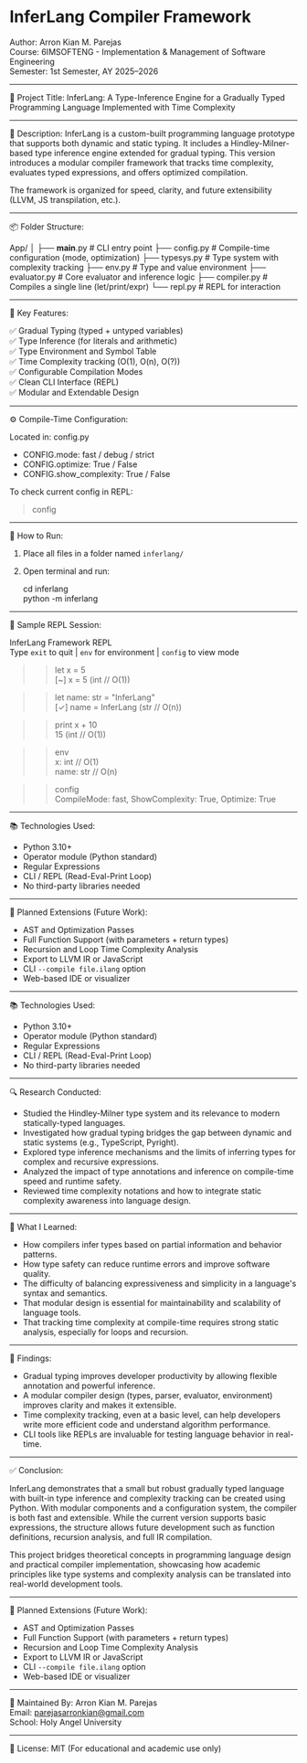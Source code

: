 InferLang Compiler Framework
===============================

Author: Arron Kian M. Parejas  
Course: 6IMSOFTENG - Implementation & Management of Software Engineering  
Semester: 1st Semester, AY 2025–2026  

----------------------------------------------------
📌 Project Title:
InferLang: A Type-Inference Engine for a Gradually Typed Programming Language Implemented with Time Complexity

----------------------------------------------------
📄 Description:
InferLang is a custom-built programming language prototype that supports both dynamic and static typing. It includes a Hindley-Milner-based type inference engine extended for gradual typing. This version introduces a modular compiler framework that tracks time complexity, evaluates typed expressions, and offers optimized compilation.

The framework is organized for speed, clarity, and future extensibility (LLVM, JS transpilation, etc.).

----------------------------------------------------
📦 Folder Structure:

App/
│
├── __main__.py         # CLI entry point
├── config.py           # Compile-time configuration (mode, optimization)
├── typesys.py          # Type system with complexity tracking
├── env.py              # Type and value environment
├── evaluator.py        # Core evaluator and inference logic
├── compiler.py         # Compiles a single line (let/print/expr)
└── repl.py             # REPL for interaction

----------------------------------------------------
🧠 Key Features:

✅ Gradual Typing (typed + untyped variables)  
✅ Type Inference (for literals and arithmetic)  
✅ Type Environment and Symbol Table  
✅ Time Complexity tracking (O(1), O(n), O(?))  
✅ Configurable Compilation Modes  
✅ Clean CLI Interface (REPL)  
✅ Modular and Extendable Design  

----------------------------------------------------
⚙️ Compile-Time Configuration:

Located in: config.py

- CONFIG.mode: fast / debug / strict
- CONFIG.optimize: True / False
- CONFIG.show_complexity: True / False

To check current config in REPL:
> config

----------------------------------------------------
🚀 How to Run:

1. Place all files in a folder named `inferlang/`
2. Open terminal and run:

    cd inferlang  
    python -m inferlang

----------------------------------------------------
📘 Sample REPL Session:

InferLang Framework REPL  
Type `exit` to quit | `env` for environment | `config` to view mode

>> let x = 5  
[~] x = 5 (int // O(1))

>> let name: str = "InferLang"  
[✓] name = InferLang (str // O(n))

>> print x + 10  
15 (int // O(1))

>> env  
x: int // O(1)  
name: str // O(n)

>> config  
CompileMode: fast, ShowComplexity: True, Optimize: True

----------------------------------------------------
📚 Technologies Used:

- Python 3.10+  
- Operator module (Python standard)  
- Regular Expressions  
- CLI / REPL (Read-Eval-Print Loop)  
- No third-party libraries needed

----------------------------------------------------
🧩 Planned Extensions (Future Work):

- AST and Optimization Passes  
- Full Function Support (with parameters + return types)  
- Recursion and Loop Time Complexity Analysis  
- Export to LLVM IR or JavaScript  
- CLI `--compile file.ilang` option  
- Web-based IDE or visualizer

----------------------------------------------------
📚 Technologies Used:

- Python 3.10+  
- Operator module (Python standard)  
- Regular Expressions  
- CLI / REPL (Read-Eval-Print Loop)  
- No third-party libraries needed

----------------------------------------------------
🔍 Research Conducted:

- Studied the Hindley-Milner type system and its relevance to modern statically-typed languages.
- Investigated how gradual typing bridges the gap between dynamic and static systems (e.g., TypeScript, Pyright).
- Explored type inference mechanisms and the limits of inferring types for complex and recursive expressions.
- Analyzed the impact of type annotations and inference on compile-time speed and runtime safety.
- Reviewed time complexity notations and how to integrate static complexity awareness into language design.

----------------------------------------------------
📖 What I Learned:

- How compilers infer types based on partial information and behavior patterns.
- How type safety can reduce runtime errors and improve software quality.
- The difficulty of balancing expressiveness and simplicity in a language's syntax and semantics.
- That modular design is essential for maintainability and scalability of language tools.
- That tracking time complexity at compile-time requires strong static analysis, especially for loops and recursion.

----------------------------------------------------
🔬 Findings:

- Gradual typing improves developer productivity by allowing flexible annotation and powerful inference.
- A modular compiler design (types, parser, evaluator, environment) improves clarity and makes it extensible.
- Time complexity tracking, even at a basic level, can help developers write more efficient code and understand algorithm performance.
- CLI tools like REPLs are invaluable for testing language behavior in real-time.

----------------------------------------------------
✅ Conclusion:

InferLang demonstrates that a small but robust gradually typed language with built-in type inference and complexity tracking can be created using Python. With modular components and a configuration system, the compiler is both fast and extensible. While the current version supports basic expressions, the structure allows future development such as function definitions, recursion analysis, and full IR compilation.

This project bridges theoretical concepts in programming language design and practical compiler implementation, showcasing how academic principles like type systems and complexity analysis can be translated into real-world development tools.

----------------------------------------------------
🧩 Planned Extensions (Future Work):

- AST and Optimization Passes  
- Full Function Support (with parameters + return types)  
- Recursion and Loop Time Complexity Analysis  
- Export to LLVM IR or JavaScript  
- CLI `--compile file.ilang` option  
- Web-based IDE or visualizer

----------------------------------------------------
🔧 Maintained By:
Arron Kian M. Parejas  
Email: parejasarronkian@gmail.com  
School: Holy Angel University  

----------------------------------------------------
📄 License: MIT (For educational and academic use only)
